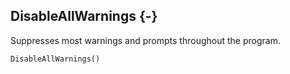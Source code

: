 ## DisableAllWarnings {-}

Suppresses most warnings and prompts throughout the program.

```{sql}
DisableAllWarnings()
```